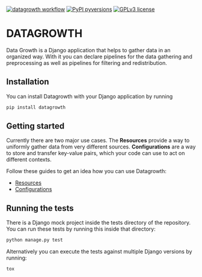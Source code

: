 [![datagrowth workflow](https://github.com/fako/datagrowth/actions/workflows/tests.yml/badge.svg)](https://github.com/fako/datagrowth/actions) [![PyPI pyversions](https://img.shields.io/pypi/pyversions/datagrowth.svg)](https://pypi.python.org/pypi/datagrowth/) [![GPLv3 license](https://img.shields.io/badge/License-LGPLv3-blue.svg)](https://github.com/fako/datagrowth/blob/master/LICENSE)

DATAGROWTH
==========

Data Growth is a Django application that helps to gather data in an organized way. With it you can declare pipelines
for the data gathering and preprocessing as well as pipelines for filtering and redistribution.


Installation
------------

You can install Datagrowth with your Django application by running

```bash
pip install datagrowth
```


Getting started
---------------

Currently there are two major use cases.
The **Resources** provide a way to uniformly gather data from very different sources.
**Configurations** are a way to store and transfer key-value pairs,
which your code can use to act on different contexts.

Follow these guides to get an idea how you can use Datagrowth:

* [Resources](https://data-scope.com/datagrowth/resources/)
* [Configurations](https://data-scope.com/datagrowth/configuration/)


Running the tests
-----------------

There is a Django mock project inside the tests directory of the repository.
You can run these tests by running this inside that directory:

```bash
python manage.py test
```

Alternatively you can execute the tests against multiple Django versions by running:

```bash
tox
```
